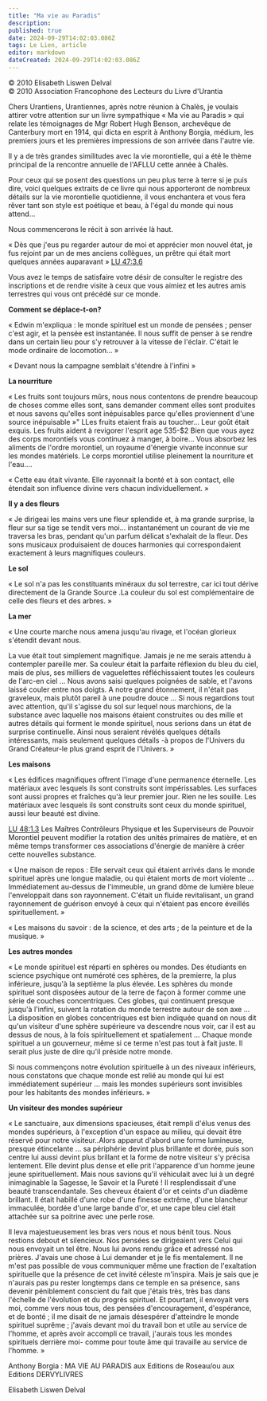 ```yaml
---
title: "Ma vie au Paradis"
description: 
published: true
date: 2024-09-29T14:02:03.086Z
tags: Le Lien, article
editor: markdown
dateCreated: 2024-09-29T14:02:03.086Z
---
```


<p class="v-card v-sheet theme--light grey lighten-3 px-2">© 2010 Elisabeth Liswen Delval<br>© 2010 Association Francophone des Lecteurs du Livre d'Urantia</p>

Chers Urantiens, Urantiennes, après notre réunion à Chalès, je voulais attirer votre attention sur un livre sympathique « Ma vie au Paradis » qui relate les témoignages de Mgr Robert Hugh Benson, archevêque de Canterbury mort en 1914, qui dicta en esprit à Anthony Borgia, médium, les premiers jours et les premières impressions de son arrivée dans l'autre vie.

Il y a de très grandes similitudes avec la vie morontielle, qui a été le thème principal de la rencontre annuelle de l'AFLLU cette année à Chalès.

Pour ceux qui se posent des questions un peu plus terre à terre si je puis dire, voici quelques extraits de ce livre qui nous apporteront de nombreux détails sur la vie morontielle quotidienne, il vous enchantera et vous fera rêver tant son style est poétique et beau, à l'égal du monde qui nous attend...

Nous commencerons le récit à son arrivée là haut.

« Dès que j'eus pu regarder autour de moi et apprécier mon nouvel état, je fus rejoint par un de mes anciens collègues, un prêtre qui était mort quelques années auparavant » [LU 47:3.6](/fr/The_Urantia_Book/47#p3_6)

Vous avez le temps de satisfaire votre désir de consulter le registre des inscriptions et de rendre visite à ceux que vous aimiez et les autres amis terrestres qui vous ont précédé sur ce monde.

**Comment se déplace-t-on?**

« Edwin m'expliqua : le monde spirituel est un monde de pensées ; penser c'est agir, et la pensée est instantanée. Il nous suffit de penser à se rendre dans un certain lieu pour s'y retrouver à la vitesse de l'éclair. C'était le mode ordinaire de locomotion... »

« Devant nous la campagne semblait s'étendre à l'infini »

**La nourriture**

« Les fruits sont toujours mûrs, nous nous contentons de prendre beaucoup de choses comme elles sont, sans demander comment elles sont produites et nous savons qu'elles sont inépuisables parce qu'elles proviennent d'une source inépuisable »" LLes fruits etaient frais au toucher... Leur goût était exquis. Les fruits aident à revigorer l'esprit age 535-\$2 Bien que vous ayez des corps morontiels vous continuez à manger, à boire... Vous absorbez les aliments de l'ordre morontiel, un royaume d'énergie vivante inconnue sur les mondes matériels. Le corps morontiel utilise pleinement la nourriture et l'eau....

« Cette eau était vivante. Elle rayonnait la bonté et à son contact, elle étendait son influence divine vers chacun individuellement. »

**Il y a des fleurs**

« Je dirigeai les mains vers une fleur splendide et, à ma grande surprise, la fleur sur sa tige se tendit vers moi... instantanément un courant de vie me traversa les bras, pendant qu'un parfum délicat s'exhalait de la fleur. Des sons musicaux produisaient de douces harmonies qui correspondaient exactement à leurs magnifiques couleurs.

**Le sol**

« Le sol n'a pas les constituants minéraux du sol terrestre, car ici tout dérive directement de la Grande Source .La couleur du sol est complémentaire de celle des fleurs et des arbres. »

**La mer**

« Une courte marche nous amena jusqu'au rivage, et l'océan glorieux s'étendit devant nous.

La vue était tout simplement magnifique. Jamais je ne me serais attendu à contempler pareille mer. Sa couleur était la parfaite réflexion du bleu du ciel, mais de plus, ses milliers de vaguelettes réfléchissaient toutes les couleurs de l'arc-en ciel ... Nous avons saisi quelques poignées de sable, et l'avons laissé couler entre nos doigts. A notre grand étonnement, il n'était pas graveleux, mais plutôt pareil à une poudre douce ... Si nous regardions tout avec attention, qu'il s'agisse du sol sur lequel nous marchions, de la substance avec laquelle nos maisons étaient construites ou des mille et autres détails qui forment le monde spirituel, nous serions dans un état de surprise continuelle. Ainsi nous seraient révélés quelques détails intéressants, mais seulement quelques détails -à propos de l'Univers du Grand Créateur-le plus grand esprit de l'Univers. »

**Les maisons**

« Les édifices magnifiques offrent l'image d'une permanence éternelle. Les matériaux avec lesquels ils sont construits sont impérissables. Les surfaces sont aussi propres et fraîches qu'à leur premier jour. Rien ne les souille. Les matériaux avec lesquels ils sont construits sont ceux du monde spirituel, aussi leur beauté est divine. 

[LU 48:1.3](/fr/The_Urantia_Book/48#p1_3) Les Maîtres Contrôleurs Physique et les Superviseurs de Pouvoir Morontiel peuvent modifier la rotation des unités primaires de matière, et en même temps transformer ces associations d'énergie de manière à créer cette nouvelles substance.

« Une maison de repos : Elle servait ceux qui étaient arrivés dans le monde spirituel après une longue maladie, ou qui étaient morts de mort violente ... Immédiatement au-dessus de l'immeuble, un grand dôme de lumière bleue l'enveloppait dans son rayonnement. C'était un fluide revitalisant, un grand rayonnement de guérison envoyé à ceux qui n'étaient pas encore éveillés spirituellement. »

« Les maisons du savoir : de la science, et des arts ; de la peinture et de la musique. »

**Les autres mondes**

« Le monde spirituel est réparti en sphères ou mondes. Des étudiants en science psychique ont numéroté ces sphères, de la premierre, la plus inférieure, jusqu'à la septième la plus élevée. Les sphères du monde spirituel sont disposées autour de la terre de façon à former comme une série de couches concentriques. Ces globes, qui continuent presque jusqu'à l'infini, suivent la rotation du monde terrestre autour de son axe ... La disposition en globes concentriques est bien indiquée quand on nous dit qu'un visiteur d'une sphère supérieure va descendre nous voir, car il est au dessus de nous, à la fois spirituellement et spatialement ... Chaque monde spirituel a un gouverneur, même si ce terme n'est pas tout à fait juste. Il serait plus juste de dire qu'il préside notre monde.

Si nous commençons notre évolution spirituelle à un des niveaux inférieurs, nous constatons que chaque monde est relié au monde qui lui est immédiatement supérieur ... mais les mondes supérieurs sont invisibles pour les habitants des mondes inférieurs. »

**Un visiteur des mondes supérieur**

« Le sanctuaire, aux dimensions spacieuses, était rempli d'élus venus des mondes supérieurs, à l'exception d'un espace au milieu, qui devait être réservé pour notre visiteur..Alors apparut d'abord une forme lumineuse, presque étincelante ... sa périphérie devint plus brillante et dorée, puis son centre lui aussi devint plus brillant et la forme de notre visiteur s'y précisa lentement. Elle devint plus dense et elle prit l'apparence d'un homme jeune jeune spirituellement. Mais nous savions qu'il véhiculait avec lui à un degré inimaginable la Sagesse, le Savoir et la Pureté ! Il resplendissait d'une beauté transcendantale. Ses cheveux étaient d'or et ceints d'un diadème brillant. Il était habillé d'une robe d'une finesse extrême, d'une blancheur immaculée, bordée d'une large bande d'or, et une cape bleu ciel était attachée sur sa poitrine avec une perle rose.

Il leva majestueusement les bras vers nous et nous bénit tous. Nous restions debout et silencieux. Nos pensées se dirigeaient vers Celui qui nous envoyait un tel être. Nous lui avons rendu grâce et adressé nos prières. J'avais une chose à Lui demander et je le fis mentalement. Il ne m'est pas possible de vous communiquer même une fraction de l'exaltation spirituelle que la présence de cet invité céleste m'inspira. Mais je sais que je n'aurais pas pu rester longtemps dans ce temple en sa présence, sans devenir péniblement conscient du fait que j'étais très, très bas dans l'échelle de l'évolution et du progrès spirituel. Et pourtant, il envoyait vers moi, comme vers nous tous, des pensées d'encouragement, d'espérance, et de bonté ; il me disait de ne jamais désespérer d'atteindre le monde spirituel suprême ; j'avais devant moi du travail bon et utile au service de l'homme, et après avoir accompli ce travail, j'aurais tous les mondes spirituels derrière moi- comme pour toute âme qui travaille au service de l'homme. »

Anthony Borgia : MA VIE AU PARADIS aux Editions de Roseau/ou aux Editions DERVYLIVRES

Elisabeth Liswen Delval